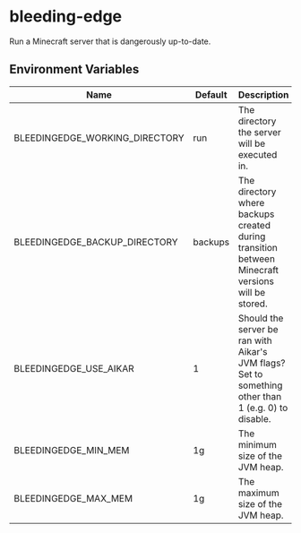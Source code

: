 # bleeding-edge

Run a Minecraft server that is dangerously up-to-date.

## Environment Variables

| Name                           | Default | Description                                                                                         |
| ------------------------------ | ------- | --------------------------------------------------------------------------------------------------- |
| BLEEDINGEDGE_WORKING_DIRECTORY | run     | The directory the server will be executed in.                                                       |
| BLEEDINGEDGE_BACKUP_DIRECTORY  | backups | The directory where backups created during transition between Minecraft versions will be stored.    |
| BLEEDINGEDGE_USE_AIKAR         | 1       | Should the server be ran with Aikar's JVM flags? Set to something other than 1 (e.g. 0) to disable. |
| BLEEDINGEDGE_MIN_MEM           | 1g      | The minimum size of the JVM heap.                                                                   |
| BLEEDINGEDGE_MAX_MEM           | 1g      | The maximum size of the JVM heap.                                                                   |

